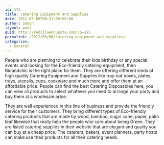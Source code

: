 ```yaml
---
id: 175
title: Catering Equipment and Supplies
date: 2012-03-06T00:21:00+00:00
author: admin
layout: post
guid: http://redcilaencuesta.com/?p=175
permalink: /2012/03/06/catering-equipment-and-supplies/
categories:
  - General
---
```

People who are planning to celebrate their kids birthday or any special events and looking for the Eco-friendly catering equipment, then Bioandchic is the right place for them. They are offering different kinds of high quality Catering Equipment and Supplies like tray-out boxes, plates, trays, utensils, cups, cookware and much more and offer them at an affordable price. People can find the best Catering Disposables here, you can view all products to select whatever you need to arrange your party and buy them at a wholesale price.

They are well experienced in this line of business and provide the friendly service for their customers. They bring different types of Eco-friendly catering products that are made by wood, bamboo, sugar cane, paper, palm leaf likewise that really help the people who care about being Green. They are listed catering supplies in their website that are elegant and quality you can buy at a cheap price. The caterers, bakers, event planners, party hosts can make use their products for all their catering needs.